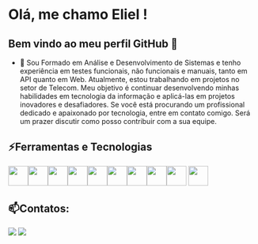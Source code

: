 # Olá, me chamo Eliel ! 
## Bem vindo ao meu perfil GitHub 👋

- 🔭 Sou Formado em Análise e Desenvolvimento de Sistemas e tenho experiência em testes funcionais, não funcionais e manuais, tanto em API quanto em Web. Atualmente, estou trabalhando em projetos no setor de Telecom. Meu objetivo é continuar desenvolvendo minhas habilidades em tecnologia da informação e aplicá-las em projetos inovadores e desafiadores. Se você está procurando um profissional dedicado e apaixonado por tecnologia, entre em contato comigo. Será um prazer discutir como posso contribuir com a sua equipe.

## ⚡Ferramentas e Tecnologias

<img loading="lazy" src="https://cdn.jsdelivr.net/gh/devicons/devicon/icons/git/git-original.svg" width="40" height="40"/><img src="https://cdn.jsdelivr.net/gh/devicons/devicon@latest/icons/python/python-original-wordmark.svg" width="40" height="40" /><img src="https://cdn.jsdelivr.net/gh/devicons/devicon@latest/icons/javascript/javascript-original.svg"  width="40" height="40" /><img src="https://cdn.jsdelivr.net/gh/devicons/devicon@latest/icons/html5/html5-original-wordmark.svg" width="40" height="40" /><img src="https://cdn.jsdelivr.net/gh/devicons/devicon@latest/icons/cypressio/cypressio-original-wordmark.svg" width="40" height="40" /><img src="https://cdn.jsdelivr.net/gh/devicons/devicon@latest/icons/css3/css3-original-wordmark.svg" width="40" height="40" /><img src="https://cdn.jsdelivr.net/gh/devicons/devicon@latest/icons/selenium/selenium-original.svg" width="40" height="40" /><link rel="stylesheet" type='text/css' href="https://cdn.jsdelivr.net/gh/devicons/devicon@latest/devicon.min.css" width="40" height="40" /><img src="https://cdn.jsdelivr.net/gh/devicons/devicon@latest/icons/jira/jira-original-wordmark.svg"  width="40" height="40" /><img src="https://cdn.jsdelivr.net/gh/devicons/devicon@latest/icons/sqldeveloper/sqldeveloper-original.svg" width="40" height="40" /> <img src="https://cdn.jsdelivr.net/gh/devicons/devicon@latest/icons/postman/postman-original-wordmark.svg" width="40" height="40" />
          

## 📫Contatos:

<div>
<a href = "mailto:eliel.oliveira@aluno.faculdadeimpacta.com.br"><img loading="lazy" src="https://img.shields.io/badge/Gmail-D14836?style=for-the-badge&logo=gmail&logoColor=white" target="_blank"></a>
<a href="https://www.linkedin.com/in/elielmendes/" target="_blank"><img loading="lazy" src="https://img.shields.io/badge/-LinkedIn-%230077B5?style=for-the-badge&logo=linkedin&logoColor=white" target="_blank"></a>   
</div>
          
          
          
          
          
           
          
          
          
          
          
          
